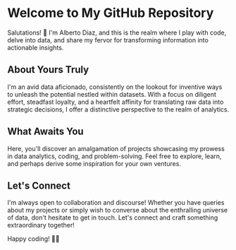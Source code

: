 # Welcome to My GitHub Repository

Salutations! 👋 I'm Alberto Diaz, and this is the realm where I play with code, delve into data, and share my fervor for transforming information into actionable insights.

## About Yours Truly

I'm an avid data aficionado, consistently on the lookout for inventive ways to unleash the potential nestled within datasets. With a focus on diligent effort, steadfast loyalty, and a heartfelt affinity for translating raw data into strategic decisions, I offer a distinctive perspective to the realm of analytics.

## What Awaits You

Here, you'll discover an amalgamation of projects showcasing my prowess in data analytics, coding, and problem-solving. Feel free to explore, learn, and perhaps derive some inspiration for your own ventures.

## Let's Connect

I'm always open to collaboration and discourse! Whether you have queries about my projects or simply wish to converse about the enthralling universe of data, don't hesitate to get in touch. Let's connect and craft something extraordinary together!

Happy coding! 🚀✨
